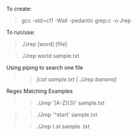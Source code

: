 To create:
> gcc -std=c11 -Wall -pedantic grep.c -o Jrep

To run/use:
> ./Jrep [word] [file]

> ./Jrep world sample.txt

Using piping to search one file
>> *[cat sample.txt | ./Jrep banana]*

Regex Matching Examples
>>  ./Jrep '[A-Z]{3}' sample.txt

>>  ./Jrep '^start' sample.txt

>>  ./Jrep t.st sample .txt
